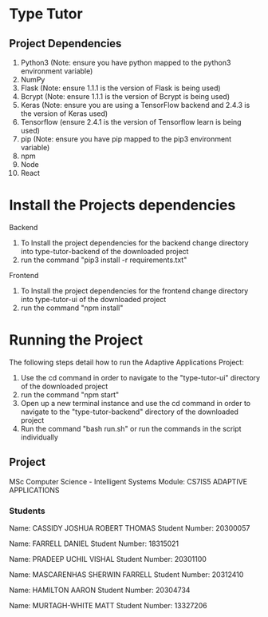 # Type Tutor

## Project Dependencies
1. Python3 (Note: ensure you have python mapped to the python3 environment variable)
2. NumPy
3. Flask (Note: ensure 1.1.1 is the version of Flask is being used)
4. Bcrypt (Note: ensure 1.1.1 is the version of Bcrypt is being used)
5. Keras (Note: ensure you are using a TensorFlow backend and 2.4.3 is the version of Keras used)
6. Tensorflow (ensure 2.4.1 is the version of Tensorflow learn is being used)
7. pip (Note: ensure you have pip mapped to the pip3 environment variable)
8. npm
9. Node
10. React

# Install the Projects dependencies
Backend
1. To Install the project dependencies for the backend change directory into type-tutor-backend of the downloaded project
2. run the command "pip3 install -r requirements.txt"

Frontend
1. To Install the project dependencies for the frontend change directory into type-tutor-ui of the downloaded project
2. run the command "npm install"



# Running the Project
The following steps detail how to run the Adaptive Applications Project:
1. Use the cd command in order to navigate to the "type-tutor-ui" directory of the downloaded project
2. run the command "npm start"
3. Open up a new terminal instance and use the cd command in order to navigate to the "type-tutor-backend" directory of the downloaded project
4. Run the command "bash run.sh" or run the commands in the script individually


## Project
MSc Computer Science - Intelligent Systems
Module:  CS7IS5 ADAPTIVE APPLICATIONS

### Students
Name: CASSIDY JOSHUA ROBERT THOMAS
Student Number: 20300057

Name: FARRELL DANIEL 
Student Number: 18315021

Name: PRADEEP UCHIL VISHAL
Student Number: 20301100

Name: MASCARENHAS SHERWIN FARRELL
Student Number: 20312410

Name: HAMILTON AARON 
Student Number: 20304734

Name: MURTAGH-WHITE MATT
Student Number: 13327206



